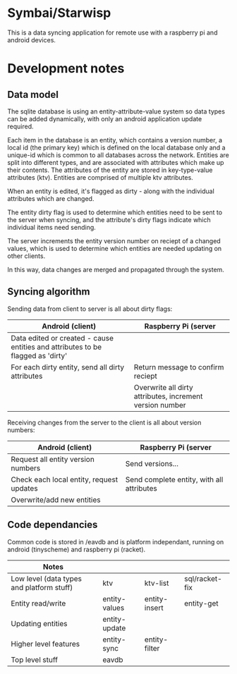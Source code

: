 Symbai/Starwisp
===============

This is a data syncing application for remote use with a raspberry pi and
android devices.

Development notes
=================

Data model
----------

The sqlite database is using an entity-attribute-value system so data types can
be added dynamically, with only an android application update required.

Each item in the database is an entity, which contains a version number,
a local id (the primary key) which is defined on the local database only
and a unique-id which is common to all databases across the
network. Entities are split into different types, and are associated
with attributes which make up their contents. The attributes of the
entity are stored in key-type-value attributes (ktv). Entities are
comprised of multiple ktv attributes.

When an entity is edited, it's flagged as dirty - along with the
individual attributes which are changed.

The entity dirty flag is used to determine which entities need to be
sent to the server when syncing, and the attribute's dirty flags
indicate which individual items need sending.

The server increments the entity version number on reciept of a changed
values, which is used to determine which entities are needed updating on
other clients.

In this way, data changes are merged and propagated through the system.


Syncing algorithm
-----------------

Sending data from client to server is all about dirty flags:

| Android (client)              |   Raspberry Pi (server       |
|-------------------------------|------------------------------|
| Data edited or created - cause entities and attributes to be flagged as 'dirty' |      |
| For each dirty entity, send all dirty attributes | Return message to confirm reciept |
|                               | Overwrite all dirty attributes, increment version number |

Receiving changes from the server to the client is all about version numbers:

| Android (client)              |   Raspberry Pi (server       |
|-------------------------------|------------------------------|
| Request all entity version numbers | Send versions...      |
| Check each local entity, request updates | Send complete entity, with all attributes |
| Overwrite/add new entities    |  |


Code dependancies
-----------------

Common code is stored in /eavdb and is platform independant, running on android (tinyscheme) and raspberry pi (racket).

| Notes |   |  | |
| ----|----------|----------------|-|
| Low level (data types and platform stuff) | ktv |   ktv-list      |   sql/racket-fix        |
| Entity read/write |   entity-values  | entity-insert | entity-get |
| Updating entities |          entity-update |
| Higher level features |   entity-sync    |        entity-filter |
| Top level stuff |       eavdb |
